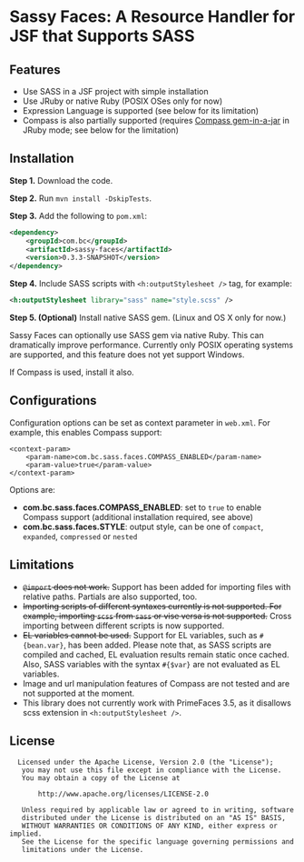 # Sassy Faces: A Resource Handler for JSF that Supports SASS

## Features

* Use SASS in a JSF project with simple installation
* Use JRuby or native Ruby (POSIX OSes only for now)
* Expression Language is supported (see below for its limitation)
* Compass is also partially supported (requires
  [Compass gem-in-a-jar](https://github.com/vvasabi/compass-gem-in-a-jar)
  in JRuby mode; see below for the limitation)

## Installation

**Step 1.** Download the code.

**Step 2.** Run `mvn install -DskipTests`.

**Step 3.** Add the following to `pom.xml`:

``` xml
<dependency>
    <groupId>com.bc</groupId>
    <artifactId>sassy-faces</artifactId>
    <version>0.3.3-SNAPSHOT</version>
</dependency>
```

**Step 4.** Include SASS scripts with `<h:outputStylesheet />` tag, for example:

``` xml
<h:outputStylesheet library="sass" name="style.scss" />
```

**Step 5. (Optional)** Install native SASS gem. (Linux and OS X only for now.)

Sassy Faces can optionally use SASS gem via native Ruby. This can dramatically
improve performance. Currently only POSIX operating systems are supported, and
this feature does not yet support Windows.

If Compass is used, install it also.

## Configurations

Configuration options can be set as context parameter in `web.xml`. For example,
this enables Compass support:

```
<context-param>
	<param-name>com.bc.sass.faces.COMPASS_ENABLED</param-name>
	<param-value>true</param-value>
</context-param>
```

Options are:

* **com.bc.sass.faces.COMPASS_ENABLED**: set to `true` to enable Compass support
  (additional installation required, see above)
* **com.bc.sass.faces.STYLE**: output style, can be one of `compact`,
  `expanded`, `compressed` or `nested`

## Limitations

* ~~`@import` does not work.~~ Support has been added for importing files with
  relative paths. Partials are also supported, too.
* ~~Importing scripts of different syntaxes currently is not supported. For
  example, importing `scss` from `sass` or vise versa is not supported.~~ Cross
  importing between different scripts is now supported.
* ~~EL variables cannot be used.~~ Support for EL variables, such as
  `#{bean.var}`, has been added. Please note that, as SASS scripts are compiled
  and cached, EL evaluation results remain static once cached. Also, SASS
  variables with the syntax `#{$var}` are not evaluated as EL variables.
* Image and url manipulation features of Compass are not tested and are not
  supported at the moment.
* This library does not currently work with PrimeFaces 3.5, as it disallows
  scss extension in `<h:outputStylesheet />`.

## License

```
  Licensed under the Apache License, Version 2.0 (the "License");
   you may not use this file except in compliance with the License.
   You may obtain a copy of the License at

       http://www.apache.org/licenses/LICENSE-2.0

   Unless required by applicable law or agreed to in writing, software
   distributed under the License is distributed on an "AS IS" BASIS,
   WITHOUT WARRANTIES OR CONDITIONS OF ANY KIND, either express or implied.
   See the License for the specific language governing permissions and
   limitations under the License.
```

